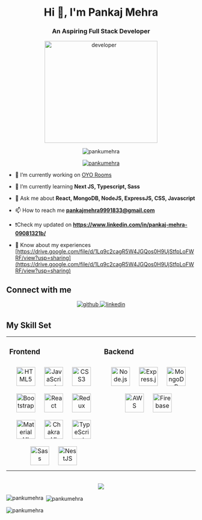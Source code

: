 <h1 align="center">Hi 👋, I'm Pankaj Mehra</h1>

<h3 align="center">An Aspiring Full Stack Developer</h3>

<p align="center">
<img src="https://cdn.dribbble.com/users/1090020/screenshots/3901343/________-5.gif" alt="developer" width="300px" height="270px" />
</p>

<p align="center"> <img src="https://komarev.com/ghpvc/?username=pankumehra&label=Profile%20views&color=0e75b6&style=flat" alt="pankumehra" /> </p>

<p align="center"> <a href="https://github.com/ryo-ma/github-profile-trophy"><img src="https://github-profile-trophy.vercel.app/?username=pankumehra" alt="pankumehra" /></a> </p>


- 🔭 I’m currently working on [OYO Rooms](https://silver-axolotl-5d928f.netlify.app/)

- 🌱 I’m currently learning **Next JS, Typescript, Sass**

- 💬 Ask me about **React, MongoDB, NodeJS, ExpressJS, CSS, Javascript**

- 📫 How to reach me **pankajmehra9991833@gmail.com**

- ❗️Check my updated on **https://www.linkedin.com/in/pankaj-mehra-09081321b/** 

- 📄 Know about my experiences [https://drive.google.com/file/d/1Lq9c2cagR5W4JGQos0H9UjStfpLoFWRF/view?usp=sharing](https://drive.google.com/file/d/1Lq9c2cagR5W4JGQos0H9UjStfpLoFWRF/view?usp=sharing)

## Connect with me  
<div align="center">
<a href="https://github.com/https://github.com/PankuMehra/" target="_blank">
<img src=https://img.shields.io/badge/github-%2324292e.svg?&style=for-the-badge&logo=github&logoColor=white alt=github style="margin-bottom: 5px;" />
</a>
<a href="https://linkedin.com/in/https://www.linkedin.com/in/pankaj-mehra-09081321b/" target="_blank">
<img src=https://img.shields.io/badge/linkedin-%231E77B5.svg?&style=for-the-badge&logo=linkedin&logoColor=white alt=linkedin style="margin-bottom: 5px;" />
</a>  
</div>  

## My Skill Set  
<table><tr><td valign="top" width="50%">

### Frontend  
<div align="center">  
<a href="https://en.wikipedia.org/wiki/HTML5" target="_blank"><img style="margin: 10px" src="https://profilinator.rishav.dev/skills-assets/html5-original-wordmark.svg" alt="HTML5" height="50" /></a>  
<a href="https://www.javascript.com/" target="_blank"><img style="margin: 10px" src="https://profilinator.rishav.dev/skills-assets/javascript-original.svg" alt="JavaScript" height="50" /></a>  
<a href="https://www.w3schools.com/css/" target="_blank"><img style="margin: 10px" src="https://profilinator.rishav.dev/skills-assets/css3-original-wordmark.svg" alt="CSS3" height="50" /></a>  
<a href="https://getbootstrap.com/docs/3.4/javascript/" target="_blank"><img style="margin: 10px" src="https://profilinator.rishav.dev/skills-assets/bootstrap-plain.svg" alt="Bootstrap" height="50" /></a>  
<a href="https://reactjs.org/" target="_blank"><img style="margin: 10px" src="https://profilinator.rishav.dev/skills-assets/react-original-wordmark.svg" alt="React" height="50" /></a>  
<a href="https://redux.js.org/" target="_blank"><img style="margin: 10px" src="https://profilinator.rishav.dev/skills-assets/redux-original.svg" alt="Redux" height="50" /></a>  
<a href="https://mui.com/" target="_blank"><img style="margin: 10px" src="https://profilinator.rishav.dev/skills-assets/mui.png" alt="Material UI" height="50" /></a>  
<a href="https://chakra-ui.com/" target="_blank"><img style="margin: 10px" src="https://profilinator.rishav.dev/skills-assets/chakraui.png" alt="Chakra UI" height="50" /></a>  
<a href="https://www.typescriptlang.org/" target="_blank"><img style="margin: 10px" src="https://profilinator.rishav.dev/skills-assets/typescript-original.svg" alt="TypeScript" height="50" /></a>  
<a href="https://sass-lang.com/" target="_blank"><img style="margin: 10px" src="https://profilinator.rishav.dev/skills-assets/sass-original.svg" alt="Sass" height="50" /></a>  
<a href="https://nestjs.com/" target="_blank"><img style="margin: 10px" src="https://profilinator.rishav.dev/skills-assets/nestjs.svg" alt="NestJS" height="50" /></a> 
</div>

</td><td valign="top" width="50%">



### Backend  
<div align="center">  
<a href="https://nodejs.org/" target="_blank"><img style="margin: 10px" src="https://profilinator.rishav.dev/skills-assets/nodejs-original-wordmark.svg" alt="Node.js" height="50" /></a>  
<a href="https://expressjs.com/" target="_blank"><img style="margin: 10px" src="https://profilinator.rishav.dev/skills-assets/express-original-wordmark.svg" alt="Express.js" height="50" /></a>  
<a href="https://www.mongodb.com/" target="_blank"><img style="margin: 10px" src="https://profilinator.rishav.dev/skills-assets/mongodb-original-wordmark.svg" alt="MongoDB" height="50" /></a>  
<a href="https://aws.amazon.com/" target="_blank"><img style="margin: 10px" src="https://profilinator.rishav.dev/skills-assets/amazonwebservices-original-wordmark.svg" alt="AWS" height="50" /></a>  
<a href="https://firebase.google.com/" target="_blank"><img style="margin: 10px" src="https://profilinator.rishav.dev/skills-assets/firebase.png" alt="Firebase" height="50" /></a>  
</div>

  
</td></tr></table>  

<br/>  

<div align="center"><img src="https://github-readme-stats.vercel.app/api?username=PankuMehra&show_icons=true&count_private=true&hide_border=true" align="center" /></div>  

<p><img align="left" src="https://github-readme-stats.vercel.app/api/top-langs?username=pankumehra&show_icons=true&locale=en&layout=compact" alt="pankumehra" /></p>

<p>&nbsp;<img align="center" src="https://github-readme-stats.vercel.app/api?username=pankumehra&show_icons=true&locale=en" alt="pankumehra" /></p>

<p><img align="center" src="https://github-readme-streak-stats.herokuapp.com/?user=pankumehra&" alt='pankumehra' /></p>
